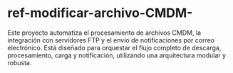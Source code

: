 # ref-modificar-archivo-CMDM-
Este proyecto automatiza el procesamiento de archivos CMDM, la integración con servidores FTP y el envío de notificaciones por correo electrónico. Está diseñado para orquestar el flujo completo de descarga, procesamiento, carga y notificación, utilizando una arquitectura modular y robusta.
